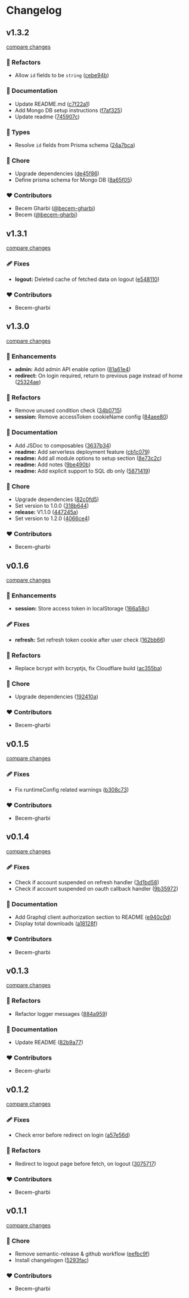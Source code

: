# Changelog
## v1.3.2

[compare changes](https://github.com/becem-gharbi/nuxt-auth/compare/v1.3.1...v1.3.2)


### 💅 Refactors

  - Allow `id` fields to be `string` ([cebe94b](https://github.com/becem-gharbi/nuxt-auth/commit/cebe94b))

### 📖 Documentation

  - Update README.md ([c7f22a1](https://github.com/becem-gharbi/nuxt-auth/commit/c7f22a1))
  - Add Mongo DB setup instructions ([f7af325](https://github.com/becem-gharbi/nuxt-auth/commit/f7af325))
  - Update readme ([745907c](https://github.com/becem-gharbi/nuxt-auth/commit/745907c))

### 🌊 Types

  - Resolve `id` fields from Prisma schema ([24a7bca](https://github.com/becem-gharbi/nuxt-auth/commit/24a7bca))

### 🏡 Chore

  - Upgrade dependencies ([de45f86](https://github.com/becem-gharbi/nuxt-auth/commit/de45f86))
  - Define prisma schema for Mongo DB ([8a65f05](https://github.com/becem-gharbi/nuxt-auth/commit/8a65f05))

### ❤️  Contributors

- Becem Gharbi ([@becem-gharbi](http://github.com/becem-gharbi))
- Becem ([@becem-gharbi](http://github.com/becem-gharbi))

## v1.3.1

[compare changes](https://github.com/becem-gharbi/nuxt-auth/compare/v1.3.0...v1.3.1)


### 🩹 Fixes

  - **logout:** Deleted cache of fetched data on logout ([e548110](https://github.com/becem-gharbi/nuxt-auth/commit/e548110))

### ❤️  Contributors

- Becem-gharbi

## v1.3.0

[compare changes](https://github.com/becem-gharbi/nuxt-auth/compare/v0.1.6...v1.3.0)


### 🚀 Enhancements

  - **admin:** Add admin API enable option ([81a61e4](https://github.com/becem-gharbi/nuxt-auth/commit/81a61e4))
  - **redirect:** On login required, return to previous page instead of home ([25324ae](https://github.com/becem-gharbi/nuxt-auth/commit/25324ae))

### 💅 Refactors

  - Remove unused condition check ([34b0715](https://github.com/becem-gharbi/nuxt-auth/commit/34b0715))
  - **session:** Remove accessToken cookieName config ([84aee80](https://github.com/becem-gharbi/nuxt-auth/commit/84aee80))

### 📖 Documentation

  - Add JSDoc to composables ([3637b34](https://github.com/becem-gharbi/nuxt-auth/commit/3637b34))
  - **readme:** Add serverless deployment feature ([cb1c079](https://github.com/becem-gharbi/nuxt-auth/commit/cb1c079))
  - **readme:** Add all module options to setup section ([8e73c2c](https://github.com/becem-gharbi/nuxt-auth/commit/8e73c2c))
  - **readme:** Add notes ([9be490b](https://github.com/becem-gharbi/nuxt-auth/commit/9be490b))
  - **readme:** Add explicit support to SQL db only ([5871419](https://github.com/becem-gharbi/nuxt-auth/commit/5871419))

### 🏡 Chore

  - Upgrade dependencies ([82c0fd5](https://github.com/becem-gharbi/nuxt-auth/commit/82c0fd5))
  - Set version to 1.0.0 ([318b644](https://github.com/becem-gharbi/nuxt-auth/commit/318b644))
  - **release:** V1.1.0 ([447245a](https://github.com/becem-gharbi/nuxt-auth/commit/447245a))
  - Set version to 1.2.0 ([4066ce4](https://github.com/becem-gharbi/nuxt-auth/commit/4066ce4))

### ❤️  Contributors

- Becem-gharbi

## v0.1.6

[compare changes](https://github.com/becem-gharbi/nuxt-auth/compare/v0.1.5...v0.1.6)


### 🚀 Enhancements

  - **session:** Store access token in localStorage ([166a58c](https://github.com/becem-gharbi/nuxt-auth/commit/166a58c))

### 🩹 Fixes

  - **refresh:** Set refresh token cookie after user check ([162bb66](https://github.com/becem-gharbi/nuxt-auth/commit/162bb66))

### 💅 Refactors

  - Replace bcrypt with bcryptjs, fix Cloudflare build ([ac355ba](https://github.com/becem-gharbi/nuxt-auth/commit/ac355ba))

### 🏡 Chore

  - Upgrade dependencies ([192410a](https://github.com/becem-gharbi/nuxt-auth/commit/192410a))

### ❤️  Contributors

- Becem-gharbi

## v0.1.5

[compare changes](https://github.com/becem-gharbi/nuxt-auth/compare/v0.1.4...v0.1.5)


### 🩹 Fixes

  - Fix runtimeConfig related warnings ([b308c73](https://github.com/becem-gharbi/nuxt-auth/commit/b308c73))

### ❤️  Contributors

- Becem-gharbi

## v0.1.4

[compare changes](https://github.com/becem-gharbi/nuxt-auth/compare/v0.1.3...v0.1.4)


### 🩹 Fixes

  - Check if account suspended on refresh handler ([3d1bd58](https://github.com/becem-gharbi/nuxt-auth/commit/3d1bd58))
  - Check if account suspended on oauth callback handler ([9b35972](https://github.com/becem-gharbi/nuxt-auth/commit/9b35972))

### 📖 Documentation

  - Add Graphql client authorization section to README ([e940c0d](https://github.com/becem-gharbi/nuxt-auth/commit/e940c0d))
  - Display total downloads ([a18128f](https://github.com/becem-gharbi/nuxt-auth/commit/a18128f))

### ❤️  Contributors

- Becem-gharbi

## v0.1.3

[compare changes](https://github.com/becem-gharbi/nuxt-auth/compare/v0.1.2...v0.1.3)


### 💅 Refactors

  - Refactor logger messages ([884a959](https://github.com/becem-gharbi/nuxt-auth/commit/884a959))

### 📖 Documentation

  - Update README ([82b9a77](https://github.com/becem-gharbi/nuxt-auth/commit/82b9a77))

### ❤️  Contributors

- Becem-gharbi

## v0.1.2

[compare changes](https://github.com/becem-gharbi/nuxt-auth/compare/v0.1.1...v0.1.2)


### 🩹 Fixes

  - Check error before redirect on login ([a57e56d](https://github.com/becem-gharbi/nuxt-auth/commit/a57e56d))

### 💅 Refactors

  - Redirect to logout page before fetch, on logout ([3075717](https://github.com/becem-gharbi/nuxt-auth/commit/3075717))

### ❤️  Contributors

- Becem-gharbi

## v0.1.1

[compare changes](https://github.com/becem-gharbi/nuxt-auth/compare/v1.3.0-rc.10...v0.1.1)


### 🏡 Chore

  - Remove semantic-release & github workflow ([eefbc9f](https://github.com/becem-gharbi/nuxt-auth/commit/eefbc9f))
  - Install changelogen ([5293fac](https://github.com/becem-gharbi/nuxt-auth/commit/5293fac))

### ❤️  Contributors

- Becem-gharbi

